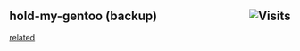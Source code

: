 ## hold-my-gentoo (backup) <img alt="Visits" align="right" src="https://badges.pufler.dev/visits/owl4ce/hold-my-gentoo?style=flat-square&label=&color=success&logo=GitHub&logoColor=white&labelColor=373e4d"/>

[related](https://github.com/owl4ce/violet-x86_64)
